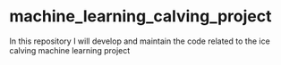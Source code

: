 # machine_learning_calving_project
In this repository I will develop and maintain the code related to the ice calving machine learning project
